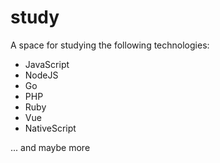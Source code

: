# study

A space for studying the following technologies:

- JavaScript
- NodeJS
- Go
- PHP
- Ruby
- Vue
- NativeScript

... and maybe more
